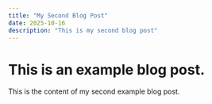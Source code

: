 ```yaml
---
title: "My Second Blog Post"
date: 2025-10-16
description: "This is my second blog post"
---
```


# This is an example blog post.

This is the content of my second example blog post.
